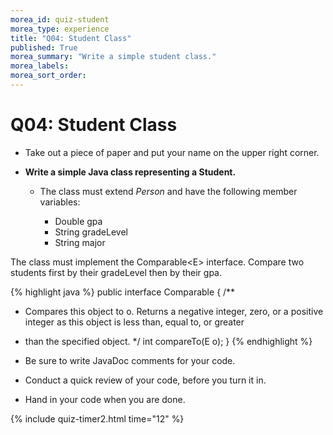 ```yaml
---
morea_id: quiz-student
morea_type: experience
title: "Q04: Student Class"
published: True
morea_summary: "Write a simple student class."
morea_labels:
morea_sort_order:
---
```


# Q04: Student Class

* Take out a piece of paper and put your name on the upper right corner.

* **Write a simple Java class representing a Student.**

  * The class must extend *Person* and have the following member variables:

    * Double gpa
    * String gradeLevel
    * String major

The class must implement the Comparable&lt;E&gt; interface. Compare two students first by their gradeLevel then by their gpa.

{% highlight java %}
public interface Comparable<E> {
  /**
   * Compares this object to o. Returns a negative integer, zero, or a positive integer as this object is less than, equal to, or greater
   * than the specified object.
   */
  int compareTo(E o);
}
{% endhighlight %}

  * Be sure to write JavaDoc comments for your code.

* Conduct a quick review of your code, before you turn it in.

* Hand in your code when you are done.

{% include quiz-timer2.html time="12" %}